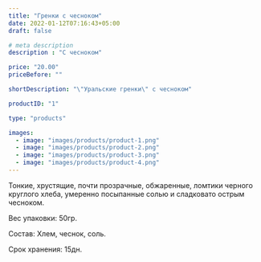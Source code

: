 ```yaml
---
title: "Гренки с чесноком"
date: 2022-01-12T07:16:43+05:00
draft: false

# meta description
description : "С чесноком"

price: "20.00"
priceBefore: ""

shortDescription: "\"Уральские гренки\" с чесноком"

productID: "1"

type: "products"

images:
  - image: "images/products/product-1.png"
  - image: "images/products/product-2.png"
  - image: "images/products/product-3.png"
  - image: "images/products/product-4.png"
---
```


Тонкие, хрустящие, почти прозрачные,  обжаренные, ломтики черного круглого хлеба, умеренно посыпанные солью и сладковато острым чесноком.

Вес упаковки: 50гр.

Состав: Хлем, чеснок, соль.

Срок хранения: 15дн.
